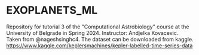 # EXOPLANETS_ML
Repository for tutorial 3 of the "Computational Astrobiology" course at the University of Belgrade in Spring 2024. Instructor: Andjelka Kovacevic. Taken from @nageshsinghc4. The dataset can be downloaded from kaggle. https://www.kaggle.com/keplersmachines/kepler-labelled-time-series-data
